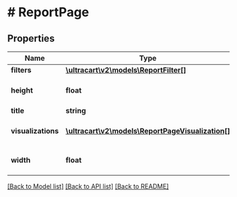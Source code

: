 # # ReportPage

## Properties

Name | Type | Description | Notes
------------ | ------------- | ------------- | -------------
**filters** | [**\ultracart\v2\models\ReportFilter[]**](ReportFilter.md) |  | [optional]
**height** | **float** | Height of the report page in inches | [optional]
**title** | **string** |  | [optional]
**visualizations** | [**\ultracart\v2\models\ReportPageVisualization[]**](ReportPageVisualization.md) | Visualizations on the report page. | [optional]
**width** | **float** | Width of the report page in inches | [optional]

[[Back to Model list]](../../README.md#models) [[Back to API list]](../../README.md#endpoints) [[Back to README]](../../README.md)

